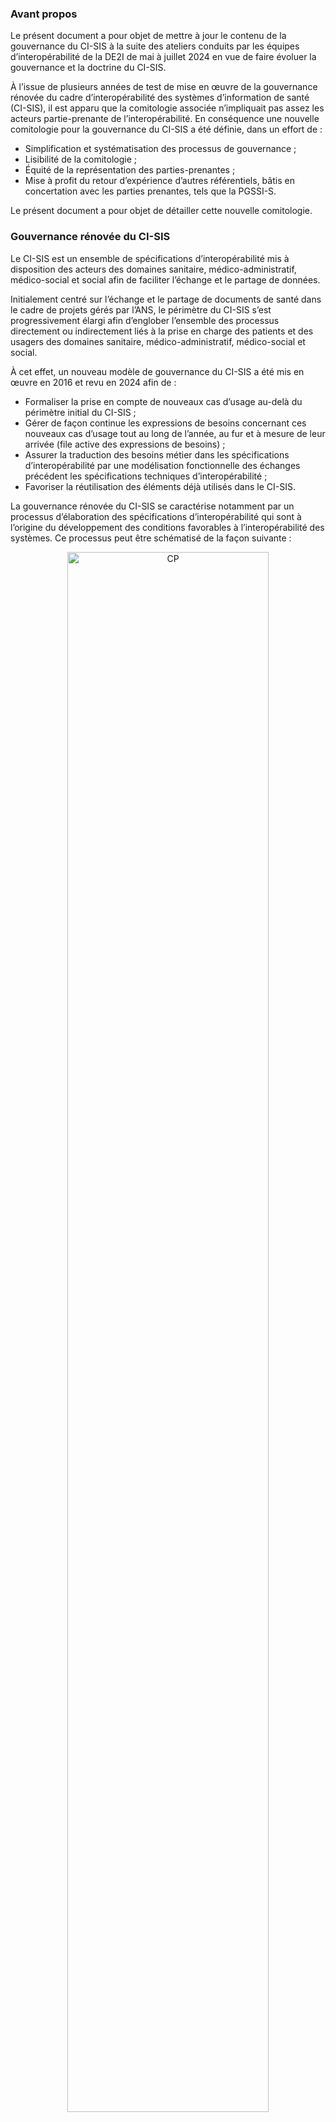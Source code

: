### Avant propos

Le présent document a pour objet de mettre à jour le contenu de la gouvernance du CI-SIS à la suite des ateliers conduits par les équipes d’interopérabilité de la DE2I de mai à juillet 2024 en vue de faire évoluer la gouvernance et la doctrine du CI-SIS.

À l’issue de plusieurs années de test de mise en œuvre de la gouvernance rénovée du cadre d’interopérabilité des systèmes d’information de santé (CI-SIS), il est apparu que la comitologie associée n’impliquait pas assez les acteurs partie-prenante de l’interopérabilité. En conséquence une nouvelle comitologie pour la gouvernance du CI-SIS a été définie, dans un effort de :

<div>
    <ul>
        <li>Simplification et systématisation des processus de gouvernance ; </li>
        <li>Lisibilité de la comitologie ; </li>
        <li>Équité de la représentation des parties-prenantes ; </li>
        <li>Mise à profit du retour d’expérience d’autres référentiels, bâtis en concertation avec les parties prenantes, tels que la PGSSI-S. </li>
    </ul>
</div>

Le présent document a pour objet de détailler cette nouvelle comitologie.

### Gouvernance rénovée du CI-SIS

Le CI-SIS est un ensemble de spécifications d’interopérabilité mis à disposition des acteurs des domaines sanitaire, médico-administratif, médico-social et social afin de faciliter l’échange et le partage de données.

Initialement centré sur l’échange et le partage de documents de santé dans le cadre de projets gérés par l’ANS, le périmètre du CI-SIS s’est progressivement élargi afin d’englober l’ensemble des processus directement ou indirectement liés à la prise en charge des patients et des usagers des domaines sanitaire, médico-administratif, médico-social et social.

À cet effet, un nouveau modèle de gouvernance du CI-SIS a été mis en œuvre en 2016 et revu en 2024 afin de :

<div>
    <ul>
        <li>Formaliser la prise en compte de nouveaux cas d’usage au-delà du périmètre initial du CI-SIS ;</li>
        <li>Gérer de façon continue les expressions de besoins concernant ces nouveaux cas d’usage tout au long de l’année, au fur et à mesure de leur arrivée (file active des expressions de besoins) ; </li>
        <li>Assurer la traduction des besoins métier dans les spécifications d’interopérabilité par une modélisation fonctionnelle des échanges précédent les spécifications techniques d’interopérabilité ;</li>
        <li>Favoriser la réutilisation des éléments déjà utilisés dans le CI-SIS. </li>
    </ul>
</div>

La gouvernance rénovée du CI-SIS se caractérise notamment par un processus d’élaboration des spécifications d’interopérabilité qui sont à l’origine du développement des conditions favorables à l’interopérabilité des systèmes. Ce processus peut être schématisé de la façon suivante :

<div class="figure" style='text-align: center;'>
    <img src="processus-ebe.png" alt="CP" title="Processus d’élaboration des spécifications d’interopérabilité" style="width:80%;">
    <figcaption><b>Processus d’élaboration des spécifications d’interopérabilité</b></figcaption>
</div>


Le processus d’élaboration des spécifications du CI-SIS prend appui sur les points clés suivants :

<div>
    <ul>
        <li>Une formalisation des orientations stratégiques en termes d’interopérabilité mise à jour régulièrement et donnant lieu à l’élaboration de critères de sélection des nouveaux besoins ;</li>
        <li>Une collecte formelle de besoins en termes d’interopérabilité (expressions de besoins) en continu. La mise en œuvre d’une fiche d’expression de besoins d’interopérabilité permet de fournir une description de la problématique traitée ; </li>
        <li>Une proposition de priorisation par un comité de concertation des nouveaux besoins collectés et une prise de décision par un comité d’instruction de la priorisation de ces besoins collectés pour leur intégration dans le CI-SIS ; </li>
        <li>Des modalités d’interaction avec l’écosystème en cas de demandes d’évolution du CI-SIS. Ces interactions sont représentées sous forme de logigramme, pour une demande d’évolution majeure du CI-SIS (ex : nouvelles spécifications ou évolution de spécifications existantes avec nécessité de développements importants pour les systèmes mettant en œuvre les spécifications existantes) et pour les demande d’évolutions mineures (ex : évolutions de spécifications existantes sans impact ou avec un impact mineur sur les systèmes mettant en œuvre les spécifications existantes).  </li>
        <li>Une communication continue et un affichage partagé à l’écosystème de l’ensemble des décisions prises concernant les demandes d’évolution et le suivi des projets d’évolution du CI-SIS en cours ;</li>
        <li>Une méthode de conception de spécifications d’interopérabilité, décrite dans la doctrine du CI-SIS, pour permettre d’identifier les échanges entre les systèmes d'information de santé qui nécessitent une interopérabilité, les modéliser et faciliter la spécification des interfaces interopérables ; </li>
        <li>La possibilité de contractualiser avec des partenaires externes (Unités de Production externes) de façon à déléguer tout ou partie d’une spécification d’interopérabilité du CI-SIS en utilisant les Contrats_UP qui visent à décrire les principes fondamentaux de collaboration ainsi que le mode de fonctionnement avec les unités de production (UP), en cohérence avec les principes énoncés dans la doctrine du CI-SIS.</li>
        <li>Des mises en concertation au fil de l’eau et une réunion d’information annuelle pour présenter le bilan annuel des évolutions du CI-SIS ainsi que les orientations stratégiques. </li>
    </ul>
</div>

Les modalités pour faire évoluer le CI-SIS sont présentées de manière plus détaillée sur cette [page](ebe-cp.html).

#### Adaptation de la comitologie associée du CI-SIS

Suite aux premières années de mise en œuvre de la gouvernance et afin de répondre aux retours d’expérience transmis par les acteurs partie-prenante du CI-SIS, il est apparu important d’adapter la comitologie afin de : 

<div>
    <ul>
        <li>Simplifier et systématiser les processus de gouvernance ; </li>
        <li>Améliorer la lisibilité de la comitologie ; </li>
        <li>Assurer l’équité de représentation entre les parties prenantes, notamment les industriels. </li>
    </ul>
</div>

À cet effet, il a été décidé de rapprocher la comitologie de gouvernance du CI-SIS de celles d’autres référentiels bâtis en concertation avec les parties-prenantes dans le secteur sanitaire, médico-administratif, médico-social et social.

Ainsi, à l’instar de la PGSSI-S, La comitologie de gouvernance du CI-SIS est désormais constituée de trois organes :

<div>
    <ul>
        <li>Un comité de pilotage (COPIL), organe décisionnel regroupant les institutions publiques impliquées dans l’interopérabilité des systèmes d’information des secteurs sanitaire, médico-social, médico-administratif et social ; </li>
        <li>Un comité de concertation, organe consultatif regroupant l’ensemble des parties-prenantes du CI-SIS ;</li>
        <li>Un comité d’instruction, organe opérationnel regroupant des experts en interopérabilité de l’ANS et de la DNS.</li>
    </ul>
</div>

##### Comité de pilotage

Le comité de pilotage joue un rôle décisionnel. Il est composé des institutions publiques impliquées dans l’interopérabilité des systèmes d’information des secteurs sanitaire, médico-social, médico-administratif et social :  ANAP ;  ANS ;  ANSM ; ATIH ; CNAMTS ;  CNSA ;  DGOS, DGS, DSS ;  DNS ; HAS. ; HDH ; INCA.

Il est chargé de :

<div>
    <ul>
        <li>Définir, mettre à jour régulièrement et partager à l’écosystème les orientations et la stratégie d’interopérabilité commune à l’ensemble des acteurs du COPIL ;</li>
        <li>Prendre les décisions relatives à la priorisation des besoins d’interopérabilité et aux orientations normatives en tenant compte des recommandations du comité de concertation et en s’appuyant sur le comité d’instruction ; </li>
        <li>Consolider, faire vivre et partager à l’écosystème la feuille de route ANS des projets d’interopérabilité en cours/des expressions de besoins ;</li>
        <li>Suivre l’avancement des projets d’interopérabilité du CI-SIS en cours ;</li>
        <li>Construire le budget de l’équipe d’interopérabilité de l’ANS et s’assurer de la disponibilité des ressources pour répondre aux objectifs fixés par la feuille de route d’interopérabilité.</li>
    </ul>
</div>

Les orientations et la stratégie d’interopérabilité sont approuvées par le COPIL en tenant compte des documents fondateurs publiés par les institutions publiques nationales et européennes, par exemple :

<div>
    <ul>
        <li>La feuille de route du numérique en santé portée par la DNS ;</li>
        <li>La doctrine du numérique en santé portée par l’ANS et la DNS en lien avec d’autres partenaires, publiée tous les ans depuis 2020 et mise en concertation à chaque nouvelle version ;</li>
        <li>Le règlement européen des données de santé (EHDS) adopté en 2024 par la trilogie Parlement européen – Commission européenne – Conseil européen et qui est entré en vigueur en octobre 2024.</li>
    </ul>
</div>

L’analyse de ces documents doit permettre au COPIL de dégager les éléments clés d’interopérabilité sur lesquels se basent l’élaboration des orientations et de la stratégie d’évolution du CI-SIS. La définition des orientations et de la stratégie d’interopérabilité doit ensuite permettre de dégager un ensemble de critères de choix des nouvelles expressions de besoin, répondant aux exigences des orientations définies. Ces critères de choix des projets peuvent être classés en fonction d’un score qui leur est attribué permettant ainsi de comparer différents projets d’interopérabilité selon différents critères et leurs scores correspondants.

Les orientations d’évolution du CI-SIS sont mises à jour régulièrement par le COPIL en fonction de l’évolution des documents fondateurs.  

La feuille de route d’interopérabilité de l’ANS est consolidée par le comité d’instruction, sous l’égide du COPIL, en fonction des résultats du comité de concertation et des arbitrages réalisés par le comité de pilotage. Les objectifs de cette feuille de route sont :

<div>
    <ul>
        <li>De disposer d’une vision partagée entre tous les acteurs de l’écosystème des priorités d’action en termes d’interopérabilité des SIS,</li>
        <li>D’aligner les activités de production de spécification d’interopérabilité, de tests d’interopérabilité et gestion des terminologies de santé sur les orientations définies avec les parties prenantes du COPIL et les acteurs de l’écosystème des Systèmes d’Information de Santé (SIS),</li>
        <li>De lister les spécifications d’interopérabilité, les projets de dématérialisation en cours ou à venir en tenant compte des capacités à faire, </li>
        <li>De mobiliser les moyens et ressources en interopérabilité des SIS pour atteindre des objectifs indépendamment des expressions de besoins reçus par l’ANS.</li>
    </ul>
</div>

L’ANS met à disposition de l’écosystème un outil de façon à afficher et partager cette feuille de route avec l’écosystème.
<!-- Insérer le lien vers la feuille de route -->

Le comité de pilotage se réunit trois fois par an : en février/mars (COPIL 1), en mai/juin (COPIL 2) et en octobre/novembre (COPIL 3).

Le comité d’instruction intervient en support du comité de pilotage pour préparer et animer les réunions du COPIL.

##### Comité de concertation

Semblable à celui mis en place pour la PGSSI-S, le comité de concertation joue un rôle consultatif.

Il est composé :

<div>
    <ul>
        <li>Des représentants des fédérations d’industriels ayant participé au consensus initial sur le CI-SIS : ASINHPA ; FEIMA ; Interop’Santé ; LESSIS ; SNITEM ; SYNTEC</li>
        <li>Des représentants des utilisateurs de CI-SIS : ARS, CISS, FEHAP, FFMPS, FHF, FHP, FNCS, FNEHAD, FSM, FSP, GRADES, Ordres professionnels (CNOM, CNOP, CNOCD, CNOSF, ONI,CNOMK, CNOPP), SFIL, SFMG, SFR, SYNERPA, UNPS</li>
        <li>Des sociétés savantes et organismes ayant participés au CI-SIS : AUDIPOG, CMG CNGOF, CNSF, Comité scientifique BNDMR, FFRSP, FSMR, SFC, SFN, SFNV, SFP (Société Française de Pathologie), SFP (Société Française de Pédiatrie), SFT, UFCV, URPS ML PACA.</li>
    </ul>
</div>

<!-- Faire le ménage dans ces listes?  -->

La composition du comité de concertation du CI-SIS peut être revue sur demande d’ajout d’une partie-prenante après validation par le comité de pilotage.

Le comité de concertation a pour objectif de formuler des recommandations en termes :

<div>
    <ul>
        <li>De priorisation de besoins en fonction de la valeur qu’apporteraient les spécifications d’interopérabilité correspondantes aux secteurs sanitaire, médico-administratif, médico-social et social ; </li>
        <li>D’orientation normative lorsque le consensus initial sur le CI-SIS n’est pas adapté et qu’une norme ou un standard déjà profilé dans le CI-SIS ne peuvent pas être réutilisés (cf. Doctrine du CI-SIS). </li>
    </ul>
</div>

Il se réunit une fois par an, en juin/juillet, à la suite du 2° COPIL de l’année. Il est préparé et animé par le comité d’instruction.
<!-- Référencer la page sur la doctrine du CI_SIS -->

##### Comité d’instruction

Le comité d’instruction joue un rôle opérationnel.

Il est composé d’un petit groupe d’experts en interopérabilité de l’ANS et de la DNS. Il a en charge la préparation et l’animation des réunions du comité de pilotage, du comité de concertation et de la réunion annuelle de présentation de l’évolution du CI-SIS aux entreprises du numérique en santé (ENS).

En particulier, il intervient en support au comité de pilotage pour analyser les expressions de besoins et les catégoriser en fonction des critères de sélection définis. Il est également le garant du bon déroulement des réunions et de l’ordre du jour des COPIL. Il se réunit régulièrement, autant que de besoin en amont des réunions de COPIL.

L’ordre du jour du COPIL est variable en fonction de son positionnement dans l’année. Les éléments à examiner lors d’un COPIL sont par exemple :

<div>
    <ul>
        <li>Orientations/stratégie d’évolution du CI-SIS et définition des critères de choix des projets ;</li>
        <li>Revue opérationnelle des projets en cours (portefeuille de projets) ;</li>
        <li>Revue des nouvelles expressions de besoin, priorisation, décision ;</li>
        <li>Construction et consolidation du budget en fonction des décisions et vérification de la disponibilité des ressources ;</li>
        <li>Mise à jour de la feuille de route interopérabilité de l’ANS.</li>
    </ul>
</div>

### Glossaire

<table style="border-collapse:collapse;border:none;">
    <tbody>
        <tr>
            <td style="width: 106.1pt;border: 1pt solid windowtext;padding: 0cm 5.4pt;vertical-align: top;">
                <p style='margin-top:0cm;margin-right:0cm;margin-bottom:0cm;margin-left:0cm;text-align:center;line-height:normal;font-size:13px;font-family:"Calibri",sans-serif;'><strong><span style="font-size:15px;color:#4F81BD;">Abr&eacute;viations et acronymes</span></strong></p>
            </td>
            <td style="width: 347pt;border-top: 1pt solid windowtext;border-right: 1pt solid windowtext;border-bottom: 1pt solid windowtext;border-image: initial;border-left: none;padding: 0cm 5.4pt;vertical-align: top;">
                <p style='margin-top:0cm;margin-right:0cm;margin-bottom:0cm;margin-left:0cm;text-align:center;line-height:normal;font-size:13px;font-family:"Calibri",sans-serif;'><strong><span style="font-size:15px;color:#4F81BD;">D&eacute;finition</span></strong></p>
            </td>
        </tr>
        <tr>
            <td style="width: 106.1pt;border-right: 1pt solid windowtext;border-bottom: 1pt solid windowtext;border-left: 1pt solid windowtext;border-image: initial;border-top: none;padding: 0cm 5.4pt;vertical-align: top;">
                <p style='margin-top:0cm;margin-right:0cm;margin-bottom:0cm;margin-left:0cm;text-align:left;line-height:normal;font-size:13px;font-family:"Calibri",sans-serif;'><span style="font-size:15px;color:black;">ANAP</span></p>
            </td>
            <td style="width: 347pt;border-top: none;border-left: none;border-bottom: 1pt solid windowtext;border-right: 1pt solid windowtext;padding: 0cm 5.4pt;vertical-align: top;">
                <p style='margin:0cm;font-size:16px;font-family:"Arial",sans-serif;color:black;'><span style='font-size:15px;font-family:"Calibri",sans-serif;'>Agence nationale d&rsquo;appui &agrave; la performance&nbsp;</span></p>
                <p style='margin-top:0cm;margin-right:0cm;margin-bottom:0cm;margin-left:0cm;text-align:left;line-height:normal;font-size:13px;font-family:"Calibri",sans-serif;'><span style="font-size:15px;color:black;">&nbsp;</span></p>
            </td>
        </tr>
        <tr>
            <td style="width: 106.1pt;border-right: 1pt solid windowtext;border-bottom: 1pt solid windowtext;border-left: 1pt solid windowtext;border-image: initial;border-top: none;padding: 0cm 5.4pt;vertical-align: top;">
                <p style='margin-top:0cm;margin-right:0cm;margin-bottom:0cm;margin-left:0cm;text-align:left;line-height:normal;font-size:13px;font-family:"Calibri",sans-serif;'><span style="font-size:15px;color:black;">ARS</span></p>
            </td>
            <td style="width: 347pt;border-top: none;border-left: none;border-bottom: 1pt solid windowtext;border-right: 1pt solid windowtext;padding: 0cm 5.4pt;vertical-align: top;">
                <p style='margin:0cm;font-size:16px;font-family:"Arial",sans-serif;color:black;'><span style='font-size:15px;font-family:"Calibri",sans-serif;'>Agence r&eacute;gionale de sant&eacute;&nbsp;</span></p>
                <p style='margin-top:0cm;margin-right:0cm;margin-bottom:0cm;margin-left:0cm;text-align:left;line-height:normal;font-size:13px;font-family:"Calibri",sans-serif;'><span style="font-size:15px;color:black;">&nbsp;</span></p>
            </td>
        </tr>
        <tr>
            <td style="width: 106.1pt;border-right: 1pt solid windowtext;border-bottom: 1pt solid windowtext;border-left: 1pt solid windowtext;border-image: initial;border-top: none;padding: 0cm 5.4pt;vertical-align: top;">
                <p style='margin:0cm;font-size:16px;font-family:"Arial",sans-serif;color:black;'><span style='font-size:15px;font-family:"Calibri",sans-serif;'>ASINHPA&nbsp;</span></p>
            </td>
            <td style="width: 347pt;border-top: none;border-left: none;border-bottom: 1pt solid windowtext;border-right: 1pt solid windowtext;padding: 0cm 5.4pt;vertical-align: top;">
                <p style='margin:0cm;font-size:16px;font-family:"Arial",sans-serif;color:black;'><span style='font-size:15px;font-family:"Calibri",sans-serif;'>Association des structures d&apos;informatique hospitali&egrave;re publiques autonomes&nbsp;</span></p>
            </td>
        </tr>
        <tr>
            <td style="width: 106.1pt;border-right: 1pt solid windowtext;border-bottom: 1pt solid windowtext;border-left: 1pt solid windowtext;border-image: initial;border-top: none;padding: 0cm 5.4pt;vertical-align: top;">
                <p style='margin-top:0cm;margin-right:0cm;margin-bottom:0cm;margin-left:0cm;text-align:left;line-height:normal;font-size:13px;font-family:"Calibri",sans-serif;'><span style="font-size:15px;color:black;">ANS</span></p>
            </td>
            <td style="width: 347pt;border-top: none;border-left: none;border-bottom: 1pt solid windowtext;border-right: 1pt solid windowtext;padding: 0cm 5.4pt;vertical-align: top;">
                <p style='margin-top:0cm;margin-right:0cm;margin-bottom:0cm;margin-left:0cm;text-align:left;line-height:normal;font-size:13px;font-family:"Calibri",sans-serif;'><span style="font-size:15px;color:black;">Agence du num&eacute;rique en sant&eacute;</span></p>
            </td>
        </tr>
        <tr>
            <td style="width: 106.1pt;border-right: 1pt solid windowtext;border-bottom: 1pt solid windowtext;border-left: 1pt solid windowtext;border-image: initial;border-top: none;padding: 0cm 5.4pt;vertical-align: top;">
                <p style='margin-top:0cm;margin-right:0cm;margin-bottom:0cm;margin-left:0cm;text-align:left;line-height:normal;font-size:13px;font-family:"Calibri",sans-serif;'><span style="font-size:15px;color:black;">AUDIPOG</span></p>
            </td>
            <td style="width: 347pt;border-top: none;border-left: none;border-bottom: 1pt solid windowtext;border-right: 1pt solid windowtext;padding: 0cm 5.4pt;vertical-align: top;">
                <p style='margin-top:0cm;margin-right:0cm;margin-bottom:0cm;margin-left:0cm;text-align:left;line-height:normal;font-size:13px;font-family:"Calibri",sans-serif;'><span style="font-size:15px;color:black;">Association des utilisateurs de dossiers informatis&eacute;s en p&eacute;rinatologie, obst&eacute;trique et gyn&eacute;cologie</span></p>
            </td>
        </tr>
        <tr>
            <td style="width: 106.1pt;border-right: 1pt solid windowtext;border-bottom: 1pt solid windowtext;border-left: 1pt solid windowtext;border-image: initial;border-top: none;padding: 0cm 5.4pt;vertical-align: top;">
                <p style='margin:0cm;font-size:16px;font-family:"Arial",sans-serif;color:black;'><span style='font-size:15px;font-family:"Calibri",sans-serif;'>BNDMR&nbsp;</span></p>
            </td>
            <td style="width: 347pt;border-top: none;border-left: none;border-bottom: 1pt solid windowtext;border-right: 1pt solid windowtext;padding: 0cm 5.4pt;vertical-align: top;">
                <p style='margin-top:0cm;margin-right:0cm;margin-bottom:0cm;margin-left:0cm;text-align:left;line-height:normal;font-size:13px;font-family:"Calibri",sans-serif;'><span style="font-size:15px;color:black;">Base nationale de donn&eacute;es maladies rares</span></p>
            </td>
        </tr>
        <tr>
            <td style="width: 106.1pt;border-right: 1pt solid windowtext;border-bottom: 1pt solid windowtext;border-left: 1pt solid windowtext;border-image: initial;border-top: none;padding: 0cm 5.4pt;vertical-align: top;">
                <p style='margin-top:0cm;margin-right:0cm;margin-bottom:0cm;margin-left:0cm;text-align:left;line-height:normal;font-size:13px;font-family:"Calibri",sans-serif;'><span style="font-size:15px;color:black;">CI_SIS</span></p>
            </td>
            <td style="width: 347pt;border-top: none;border-left: none;border-bottom: 1pt solid windowtext;border-right: 1pt solid windowtext;padding: 0cm 5.4pt;vertical-align: top;">
                <p style='margin-top:0cm;margin-right:0cm;margin-bottom:0cm;margin-left:0cm;text-align:left;line-height:normal;font-size:13px;font-family:"Calibri",sans-serif;'><span style="font-size:15px;color:black;">Cadre d&rsquo;interop&eacute;rabilit&eacute; des syst&egrave;mes d&rsquo;information de sant&eacute;</span></p>
            </td>
        </tr>
        <tr>
            <td style="width: 106.1pt;border-right: 1pt solid windowtext;border-bottom: 1pt solid windowtext;border-left: 1pt solid windowtext;border-image: initial;border-top: none;padding: 0cm 5.4pt;vertical-align: top;">
                <p style='margin:0cm;font-size:16px;font-family:"Arial",sans-serif;color:black;'><span style='font-size:15px;font-family:"Calibri",sans-serif;'>CISS&nbsp;</span></p>
            </td>
            <td style="width: 347pt;border-top: none;border-left: none;border-bottom: 1pt solid windowtext;border-right: 1pt solid windowtext;padding: 0cm 5.4pt;vertical-align: top;">
                <p style='margin:0cm;font-size:16px;font-family:"Arial",sans-serif;color:black;'><span style='font-size:15px;font-family:"Calibri",sans-serif;'>Collectif interassociatif sur la sant&eacute;&nbsp;</span></p>
            </td>
        </tr>
        <tr>
            <td style="width: 106.1pt;border-right: 1pt solid windowtext;border-bottom: 1pt solid windowtext;border-left: 1pt solid windowtext;border-image: initial;border-top: none;padding: 0cm 5.4pt;vertical-align: top;">
                <p style='margin:0cm;font-size:16px;font-family:"Arial",sans-serif;color:black;'><span style='font-size:15px;font-family:"Calibri",sans-serif;'>CMG&nbsp;</span></p>
            </td>
            <td style="width: 347pt;border-top: none;border-left: none;border-bottom: 1pt solid windowtext;border-right: 1pt solid windowtext;padding: 0cm 5.4pt;vertical-align: top;">
                <p style='margin-top:0cm;margin-right:0cm;margin-bottom:0cm;margin-left:0cm;text-align:left;line-height:normal;font-size:13px;font-family:"Calibri",sans-serif;'><span style="font-size:15px;color:black;">Coll&egrave;ge de m&eacute;decine g&eacute;n&eacute;rale</span></p>
            </td>
        </tr>
        <tr>
            <td style="width: 106.1pt;border-right: 1pt solid windowtext;border-bottom: 1pt solid windowtext;border-left: 1pt solid windowtext;border-image: initial;border-top: none;padding: 0cm 5.4pt;vertical-align: top;">
                <p style='margin:0cm;font-size:16px;font-family:"Arial",sans-serif;color:black;'><span style='font-size:15px;font-family:"Calibri",sans-serif;'>CNAMTS&nbsp;</span></p>
            </td>
            <td style="width: 347pt;border-top: none;border-left: none;border-bottom: 1pt solid windowtext;border-right: 1pt solid windowtext;padding: 0cm 5.4pt;vertical-align: top;">
                <p style='margin:0cm;font-size:16px;font-family:"Arial",sans-serif;color:black;'><span style='font-size:15px;font-family:"Calibri",sans-serif;'>Caisse nationale d&rsquo;assurance maladie des travailleurs salari&eacute;s&nbsp;</span></p>
            </td>
        </tr>
        <tr>
            <td style="width: 106.1pt;border-right: 1pt solid windowtext;border-bottom: 1pt solid windowtext;border-left: 1pt solid windowtext;border-image: initial;border-top: none;padding: 0cm 5.4pt;vertical-align: top;">
                <p style='margin:0cm;font-size:16px;font-family:"Arial",sans-serif;color:black;'><span style='font-size:15px;font-family:"Calibri",sans-serif;'>CNOCD&nbsp;</span></p>
            </td>
            <td style="width: 347pt;border-top: none;border-left: none;border-bottom: 1pt solid windowtext;border-right: 1pt solid windowtext;padding: 0cm 5.4pt;vertical-align: top;">
                <p style='margin:0cm;font-size:16px;font-family:"Arial",sans-serif;color:black;'><span style='font-size:15px;font-family:"Calibri",sans-serif;'>Conseil national de l&rsquo;ordre des chirurgiens-dentistes&nbsp;</span></p>
            </td>
        </tr>
        <tr>
            <td style="width: 106.1pt;border-right: 1pt solid windowtext;border-bottom: 1pt solid windowtext;border-left: 1pt solid windowtext;border-image: initial;border-top: none;padding: 0cm 5.4pt;vertical-align: top;">
                <p style='margin:0cm;font-size:16px;font-family:"Arial",sans-serif;color:black;'><span style='font-size:15px;font-family:"Calibri",sans-serif;'>CNGOF&nbsp;</span></p>
            </td>
            <td style="width: 347pt;border-top: none;border-left: none;border-bottom: 1pt solid windowtext;border-right: 1pt solid windowtext;padding: 0cm 5.4pt;vertical-align: top;">
                <p style='margin:0cm;font-size:16px;font-family:"Arial",sans-serif;color:black;'><span style='font-size:15px;font-family:"Calibri",sans-serif;'>Coll&egrave;ge national des gyn&eacute;cologues-obst&eacute;triciens fran&ccedil;ais&nbsp;</span></p>
            </td>
        </tr>
        <tr>
            <td style="width: 106.1pt;border-right: 1pt solid windowtext;border-bottom: 1pt solid windowtext;border-left: 1pt solid windowtext;border-image: initial;border-top: none;padding: 0cm 5.4pt;vertical-align: top;">
                <p style='margin:0cm;font-size:16px;font-family:"Arial",sans-serif;color:black;'><span style='font-size:15px;font-family:"Calibri",sans-serif;'>CNOM&nbsp;</span></p>
            </td>
            <td style="width: 347pt;border-top: none;border-left: none;border-bottom: 1pt solid windowtext;border-right: 1pt solid windowtext;padding: 0cm 5.4pt;vertical-align: top;">
                <p style='margin:0cm;font-size:16px;font-family:"Arial",sans-serif;color:black;'><span style='font-size:15px;font-family:"Calibri",sans-serif;'>Conseil national de l&rsquo;ordre des m&eacute;decins&nbsp;</span></p>
            </td>
        </tr>
        <tr>
            <td style="width: 106.1pt;border-right: 1pt solid windowtext;border-bottom: 1pt solid windowtext;border-left: 1pt solid windowtext;border-image: initial;border-top: none;padding: 0cm 5.4pt;vertical-align: top;">
                <p style='margin:0cm;font-size:16px;font-family:"Arial",sans-serif;color:black;'><span style='font-size:15px;font-family:"Calibri",sans-serif;'>CNOMK&nbsp;</span></p>
            </td>
            <td style="width: 347pt;border-top: none;border-left: none;border-bottom: 1pt solid windowtext;border-right: 1pt solid windowtext;padding: 0cm 5.4pt;vertical-align: top;">
                <p style='margin:0cm;font-size:16px;font-family:"Arial",sans-serif;color:black;'><span style='font-size:15px;font-family:"Calibri",sans-serif;'>Conseil national de l&rsquo;ordre des masseurs-kin&eacute;sith&eacute;rapeutes&nbsp;</span></p>
            </td>
        </tr>
        <tr>
            <td style="width: 106.1pt;border-right: 1pt solid windowtext;border-bottom: 1pt solid windowtext;border-left: 1pt solid windowtext;border-image: initial;border-top: none;padding: 0cm 5.4pt;vertical-align: top;">
                <p style='margin:0cm;font-size:16px;font-family:"Arial",sans-serif;color:black;'><span style='font-size:15px;font-family:"Calibri",sans-serif;'>CNOP&nbsp;</span></p>
            </td>
            <td style="width: 347pt;border-top: none;border-left: none;border-bottom: 1pt solid windowtext;border-right: 1pt solid windowtext;padding: 0cm 5.4pt;vertical-align: top;">
                <p style='margin:0cm;font-size:16px;font-family:"Arial",sans-serif;color:black;'><span style='font-size:15px;font-family:"Calibri",sans-serif;'>Conseil national de l&rsquo;ordre des pharmaciens&nbsp;</span></p>
            </td>
        </tr>
        <tr>
            <td style="width: 106.1pt;border-right: 1pt solid windowtext;border-bottom: 1pt solid windowtext;border-left: 1pt solid windowtext;border-image: initial;border-top: none;padding: 0cm 5.4pt;vertical-align: top;">
                <p style='margin:0cm;font-size:16px;font-family:"Arial",sans-serif;color:black;'><span style='font-size:15px;font-family:"Calibri",sans-serif;'>CNOPP&nbsp;</span></p>
            </td>
            <td style="width: 347pt;border-top: none;border-left: none;border-bottom: 1pt solid windowtext;border-right: 1pt solid windowtext;padding: 0cm 5.4pt;vertical-align: top;">
                <p style='margin:0cm;font-size:16px;font-family:"Arial",sans-serif;color:black;'><span style='font-size:15px;font-family:"Calibri",sans-serif;'>Conseil national de l&rsquo;ordre des p&eacute;dicures-podologues&nbsp;</span></p>
            </td>
        </tr>
        <tr>
            <td style="width: 106.1pt;border-right: 1pt solid windowtext;border-bottom: 1pt solid windowtext;border-left: 1pt solid windowtext;border-image: initial;border-top: none;padding: 0cm 5.4pt;vertical-align: top;">
                <p style='margin:0cm;font-size:16px;font-family:"Arial",sans-serif;color:black;'><span style='font-size:15px;font-family:"Calibri",sans-serif;'>CNSA&nbsp;</span></p>
            </td>
            <td style="width: 347pt;border-top: none;border-left: none;border-bottom: 1pt solid windowtext;border-right: 1pt solid windowtext;padding: 0cm 5.4pt;vertical-align: top;">
                <p style='margin:0cm;font-size:16px;font-family:"Arial",sans-serif;color:black;'><span style='font-size:15px;font-family:"Calibri",sans-serif;'>Caisse nationale de solidarit&eacute; pour l&rsquo;autonomie&nbsp;</span></p>
            </td>
        </tr>
        <tr>
            <td style="width: 106.1pt;border-right: 1pt solid windowtext;border-bottom: 1pt solid windowtext;border-left: 1pt solid windowtext;border-image: initial;border-top: none;padding: 0cm 5.4pt;vertical-align: top;">
                <p style='margin:0cm;font-size:16px;font-family:"Arial",sans-serif;color:black;'><span style='font-size:15px;font-family:"Calibri",sans-serif;'>CNSF&nbsp;</span></p>
            </td>
            <td style="width: 347pt;border-top: none;border-left: none;border-bottom: 1pt solid windowtext;border-right: 1pt solid windowtext;padding: 0cm 5.4pt;vertical-align: top;">
                <p style='margin:0cm;font-size:16px;font-family:"Arial",sans-serif;color:black;'><span style='font-size:15px;font-family:"Calibri",sans-serif;'>Coll&egrave;ge national des sage-femmes de France&nbsp;</span></p>
            </td>
        </tr>
        <tr>
            <td style="width: 106.1pt;border-right: 1pt solid windowtext;border-bottom: 1pt solid windowtext;border-left: 1pt solid windowtext;border-image: initial;border-top: none;padding: 0cm 5.4pt;vertical-align: top;">
                <p style='margin:0cm;font-size:16px;font-family:"Arial",sans-serif;color:black;'><span style='font-size:15px;font-family:"Calibri",sans-serif;'>DGOS&nbsp;</span></p>
            </td>
            <td style="width: 347pt;border-top: none;border-left: none;border-bottom: 1pt solid windowtext;border-right: 1pt solid windowtext;padding: 0cm 5.4pt;vertical-align: top;">
                <p style='margin:0cm;font-size:16px;font-family:"Arial",sans-serif;color:black;'><span style='font-size:15px;font-family:"Calibri",sans-serif;'>Direction g&eacute;n&eacute;rale de l&rsquo;offre de soins&nbsp;</span></p>
            </td>
        </tr>
        <tr>
            <td style="width: 106.1pt;border-right: 1pt solid windowtext;border-bottom: 1pt solid windowtext;border-left: 1pt solid windowtext;border-image: initial;border-top: none;padding: 0cm 5.4pt;vertical-align: top;">
                <p style='margin:0cm;font-size:16px;font-family:"Arial",sans-serif;color:black;'><span style='font-size:15px;font-family:"Calibri",sans-serif;'>DGS&nbsp;</span></p>
            </td>
            <td style="width: 347pt;border-top: none;border-left: none;border-bottom: 1pt solid windowtext;border-right: 1pt solid windowtext;padding: 0cm 5.4pt;vertical-align: top;">
                <p style='margin:0cm;font-size:16px;font-family:"Arial",sans-serif;color:black;'><span style='font-size:15px;font-family:"Calibri",sans-serif;'>Direction g&eacute;n&eacute;rale de la sant&eacute;&nbsp;</span></p>
            </td>
        </tr>
        <tr>
            <td style="width: 106.1pt;border-right: 1pt solid windowtext;border-bottom: 1pt solid windowtext;border-left: 1pt solid windowtext;border-image: initial;border-top: none;padding: 0cm 5.4pt;vertical-align: top;">
                <p style='margin:0cm;font-size:16px;font-family:"Arial",sans-serif;color:black;'><span style='font-size:15px;font-family:"Calibri",sans-serif;'>DMP&nbsp;</span></p>
            </td>
            <td style="width: 347pt;border-top: none;border-left: none;border-bottom: 1pt solid windowtext;border-right: 1pt solid windowtext;padding: 0cm 5.4pt;vertical-align: top;">
                <p style='margin:0cm;font-size:16px;font-family:"Arial",sans-serif;color:black;'><span style='font-size:15px;font-family:"Calibri",sans-serif;'>Dossier m&eacute;dical partag&eacute;&nbsp;</span></p>
            </td>
        </tr>
        <tr>
            <td style="width: 106.1pt;border-right: 1pt solid windowtext;border-bottom: 1pt solid windowtext;border-left: 1pt solid windowtext;border-image: initial;border-top: none;padding: 0cm 5.4pt;vertical-align: top;">
                <p style='margin:0cm;font-size:16px;font-family:"Arial",sans-serif;color:black;'><span style='font-size:15px;font-family:"Calibri",sans-serif;'>ES&nbsp;</span></p>
            </td>
            <td style="width: 347pt;border-top: none;border-left: none;border-bottom: 1pt solid windowtext;border-right: 1pt solid windowtext;padding: 0cm 5.4pt;vertical-align: top;">
                <p style='margin:0cm;font-size:16px;font-family:"Arial",sans-serif;color:black;'><span style='font-size:15px;font-family:"Calibri",sans-serif;'>Etablissement de sant&eacute; (terme recouvrant les &eacute;tablissements de soins publics et priv&eacute;s)&nbsp;</span></p>
            </td>
        </tr>
        <tr>
            <td style="width: 106.1pt;border-right: 1pt solid windowtext;border-bottom: 1pt solid windowtext;border-left: 1pt solid windowtext;border-image: initial;border-top: none;padding: 0cm 5.4pt;vertical-align: top;">
                <p style='margin:0cm;font-size:16px;font-family:"Arial",sans-serif;color:black;'><span style='font-size:15px;font-family:"Calibri",sans-serif;'>FEHAP&nbsp;</span></p>
            </td>
            <td style="width: 347pt;border-top: none;border-left: none;border-bottom: 1pt solid windowtext;border-right: 1pt solid windowtext;padding: 0cm 5.4pt;vertical-align: top;">
                <p style='margin:0cm;font-size:16px;font-family:"Arial",sans-serif;color:black;'><span style='font-size:15px;font-family:"Calibri",sans-serif;'>F&eacute;d&eacute;ration des &eacute;tablissements hospitaliers et d&rsquo;aide &agrave; la personne&nbsp;</span></p>
            </td>
        </tr>
        <tr>
            <td style="width: 106.1pt;border-right: 1pt solid windowtext;border-bottom: 1pt solid windowtext;border-left: 1pt solid windowtext;border-image: initial;border-top: none;padding: 0cm 5.4pt;vertical-align: top;">
                <p style='margin:0cm;font-size:16px;font-family:"Arial",sans-serif;color:black;'><span style='font-size:15px;font-family:"Calibri",sans-serif;'>FEIMA&nbsp;</span></p>
            </td>
            <td style="width: 347pt;border-top: none;border-left: none;border-bottom: 1pt solid windowtext;border-right: 1pt solid windowtext;padding: 0cm 5.4pt;vertical-align: top;">
                <p style='margin:0cm;font-size:16px;font-family:"Arial",sans-serif;color:black;'><span style='font-size:15px;font-family:"Calibri",sans-serif;'>F&eacute;d&eacute;ration des &eacute;diteurs d&apos;informatique m&eacute;dicale et param&eacute;dicale ambulatoire&nbsp;</span></p>
            </td>
        </tr>
        <tr>
            <td style="width: 106.1pt;border-right: 1pt solid windowtext;border-bottom: 1pt solid windowtext;border-left: 1pt solid windowtext;border-image: initial;border-top: none;padding: 0cm 5.4pt;vertical-align: top;">
                <p style='margin:0cm;font-size:16px;font-family:"Arial",sans-serif;color:black;'><span style='font-size:15px;font-family:"Calibri",sans-serif;'>FFMPS&nbsp;</span></p>
            </td>
            <td style="width: 347pt;border-top: none;border-left: none;border-bottom: 1pt solid windowtext;border-right: 1pt solid windowtext;padding: 0cm 5.4pt;vertical-align: top;">
                <p style='margin:0cm;font-size:16px;font-family:"Arial",sans-serif;color:black;'><span style='font-size:15px;font-family:"Calibri",sans-serif;'>F&eacute;d&eacute;ration fran&ccedil;aise des maisons et p&ocirc;les de sant&eacute;&nbsp;</span></p>
            </td>
        </tr>
        <tr>
            <td style="width: 106.1pt;border-right: 1pt solid windowtext;border-bottom: 1pt solid windowtext;border-left: 1pt solid windowtext;border-image: initial;border-top: none;padding: 0cm 5.4pt;vertical-align: top;">
                <p style='margin:0cm;font-size:16px;font-family:"Arial",sans-serif;color:black;'><span style='font-size:15px;font-family:"Calibri",sans-serif;'>FFRSP&nbsp;</span></p>
            </td>
            <td style="width: 347pt;border-top: none;border-left: none;border-bottom: 1pt solid windowtext;border-right: 1pt solid windowtext;padding: 0cm 5.4pt;vertical-align: top;">
                <p style='margin:0cm;font-size:16px;font-family:"Arial",sans-serif;color:black;'><span style='font-size:15px;font-family:"Calibri",sans-serif;'>F&eacute;d&eacute;ration fran&ccedil;aise des r&eacute;seaux de sant&eacute; en p&eacute;rinatalit&eacute;&nbsp;</span></p>
            </td>
        </tr>
        <tr>
            <td style="width: 106.1pt;border-right: 1pt solid windowtext;border-bottom: 1pt solid windowtext;border-left: 1pt solid windowtext;border-image: initial;border-top: none;padding: 0cm 5.4pt;vertical-align: top;">
                <p style='margin:0cm;font-size:16px;font-family:"Arial",sans-serif;color:black;'><span style='font-size:15px;font-family:"Calibri",sans-serif;'>FHF&nbsp;</span></p>
            </td>
            <td style="width: 347pt;border-top: none;border-left: none;border-bottom: 1pt solid windowtext;border-right: 1pt solid windowtext;padding: 0cm 5.4pt;vertical-align: top;">
                <p style='margin:0cm;font-size:16px;font-family:"Arial",sans-serif;color:black;'><span style='font-size:15px;font-family:"Calibri",sans-serif;'>F&eacute;d&eacute;ration hospitali&egrave;re de France&nbsp;</span></p>
            </td>
        </tr>
        <tr>
            <td style="width: 106.1pt;border-right: 1pt solid windowtext;border-bottom: 1pt solid windowtext;border-left: 1pt solid windowtext;border-image: initial;border-top: none;padding: 0cm 5.4pt;vertical-align: top;">
                <p style='margin:0cm;font-size:16px;font-family:"Arial",sans-serif;color:black;'><span style='font-size:15px;font-family:"Calibri",sans-serif;'>FHP&nbsp;</span></p>
            </td>
            <td style="width: 347pt;border-top: none;border-left: none;border-bottom: 1pt solid windowtext;border-right: 1pt solid windowtext;padding: 0cm 5.4pt;vertical-align: top;">
                <p style='margin:0cm;font-size:16px;font-family:"Arial",sans-serif;color:black;'><span style='font-size:15px;font-family:"Calibri",sans-serif;'>F&eacute;d&eacute;ration de l&rsquo;hospitalisation priv&eacute;e&nbsp;</span></p>
            </td>
        </tr>
        <tr>
            <td style="width: 106.1pt;border-right: 1pt solid windowtext;border-bottom: 1pt solid windowtext;border-left: 1pt solid windowtext;border-image: initial;border-top: none;padding: 0cm 5.4pt;vertical-align: top;">
                <p style='margin:0cm;font-size:16px;font-family:"Arial",sans-serif;color:black;'><span style='font-size:15px;font-family:"Calibri",sans-serif;'>FNCS&nbsp;</span></p>
            </td>
            <td style="width: 347pt;border-top: none;border-left: none;border-bottom: 1pt solid windowtext;border-right: 1pt solid windowtext;padding: 0cm 5.4pt;vertical-align: top;">
                <p style='margin:0cm;font-size:16px;font-family:"Arial",sans-serif;color:black;'><span style='font-size:15px;font-family:"Calibri",sans-serif;'>F&eacute;d&eacute;ration nationale des centres de sant&eacute;&nbsp;</span></p>
            </td>
        </tr>
        <tr>
            <td style="width: 106.1pt;border-right: 1pt solid windowtext;border-bottom: 1pt solid windowtext;border-left: 1pt solid windowtext;border-image: initial;border-top: none;padding: 0cm 5.4pt;vertical-align: top;">
                <p style='margin:0cm;font-size:16px;font-family:"Arial",sans-serif;color:black;'><span style='font-size:15px;font-family:"Calibri",sans-serif;'>FNEHAD&nbsp;</span></p>
            </td>
            <td style="width: 347pt;border-top: none;border-left: none;border-bottom: 1pt solid windowtext;border-right: 1pt solid windowtext;padding: 0cm 5.4pt;vertical-align: top;">
                <p style='margin:0cm;font-size:16px;font-family:"Arial",sans-serif;color:black;'><span style='font-size:15px;font-family:"Calibri",sans-serif;'>F&eacute;d&eacute;ration nationale des &eacute;tablissements d&rsquo;hospitalisation &agrave; domicile&nbsp;</span></p>
            </td>
        </tr>
        <tr>
            <td style="width: 106.1pt;border-right: 1pt solid windowtext;border-bottom: 1pt solid windowtext;border-left: 1pt solid windowtext;border-image: initial;border-top: none;padding: 0cm 5.4pt;vertical-align: top;">
                <p style='margin:0cm;font-size:16px;font-family:"Arial",sans-serif;color:black;'><span style='font-size:15px;font-family:"Calibri",sans-serif;'>FSM&nbsp;</span></p>
            </td>
            <td style="width: 347pt;border-top: none;border-left: none;border-bottom: 1pt solid windowtext;border-right: 1pt solid windowtext;padding: 0cm 5.4pt;vertical-align: top;">
                <p style='margin:0cm;font-size:16px;font-family:"Arial",sans-serif;color:black;'><span style='font-size:15px;font-family:"Calibri",sans-serif;'>F&eacute;d&eacute;ration des sp&eacute;cialit&eacute;s m&eacute;dicales&nbsp;</span></p>
            </td>
        </tr>
        <tr>
            <td style="width: 106.1pt;border-right: 1pt solid windowtext;border-bottom: 1pt solid windowtext;border-left: 1pt solid windowtext;border-image: initial;border-top: none;padding: 0cm 5.4pt;vertical-align: top;">
                <p style='margin:0cm;font-size:16px;font-family:"Arial",sans-serif;color:black;'><span style='font-size:15px;font-family:"Calibri",sans-serif;'>FSMR&nbsp;</span></p>
            </td>
            <td style="width: 347pt;border-top: none;border-left: none;border-bottom: 1pt solid windowtext;border-right: 1pt solid windowtext;padding: 0cm 5.4pt;vertical-align: top;">
                <p style='margin:0cm;font-size:16px;font-family:"Arial",sans-serif;color:black;'><span style='font-size:15px;font-family:"Calibri",sans-serif;'>Fili&egrave;re sant&eacute; maladies rares&nbsp;</span></p>
            </td>
        </tr>
        <tr>
            <td style="width: 106.1pt;border-right: 1pt solid windowtext;border-bottom: 1pt solid windowtext;border-left: 1pt solid windowtext;border-image: initial;border-top: none;padding: 0cm 5.4pt;vertical-align: top;">
                <p style='margin-top:0cm;margin-right:0cm;margin-bottom:0cm;margin-left:0cm;text-align:left;line-height:normal;font-size:13px;font-family:"Calibri",sans-serif;'><span style="font-size:15px;color:black;">GRADES</span></p>
            </td>
            <td style="width: 347pt;border-top: none;border-left: none;border-bottom: 1pt solid windowtext;border-right: 1pt solid windowtext;padding: 0cm 5.4pt;vertical-align: top;">
                <p style='margin-top:0cm;margin-right:0cm;margin-bottom:0cm;margin-left:0cm;text-align:left;line-height:normal;font-size:13px;font-family:"Calibri",sans-serif;'><span style="font-size:15px;color:black;">Groupement Régional d’Appui au Développement de la e-Santé</span></p>
            </td>
        </tr>
        <tr>
            <td style="width: 106.1pt;border-right: 1pt solid windowtext;border-bottom: 1pt solid windowtext;border-left: 1pt solid windowtext;border-image: initial;border-top: none;padding: 0cm 5.4pt;vertical-align: top;">
                <p style='margin:0cm;font-size:16px;font-family:"Arial",sans-serif;color:black;'><span style='font-size:15px;font-family:"Calibri",sans-serif;'>HAS&nbsp;</span></p>
            </td>
            <td style="width: 347pt;border-top: none;border-left: none;border-bottom: 1pt solid windowtext;border-right: 1pt solid windowtext;padding: 0cm 5.4pt;vertical-align: top;">
                <p style='margin:0cm;font-size:16px;font-family:"Arial",sans-serif;color:black;'><span style='font-size:15px;font-family:"Calibri",sans-serif;'>Haute autorit&eacute; de sant&eacute;&nbsp;</span></p>
            </td>
        </tr>
        <tr>
            <td style="width: 106.1pt;border-right: 1pt solid windowtext;border-bottom: 1pt solid windowtext;border-left: 1pt solid windowtext;border-image: initial;border-top: none;padding: 0cm 5.4pt;vertical-align: top;">
                <p style='margin:0cm;font-size:16px;font-family:"Arial",sans-serif;color:black;'><span style='font-size:15px;font-family:"Calibri",sans-serif;'>INCA&nbsp;</span></p>
            </td>
            <td style="width: 347pt;border-top: none;border-left: none;border-bottom: 1pt solid windowtext;border-right: 1pt solid windowtext;padding: 0cm 5.4pt;vertical-align: top;">
                <p style='margin:0cm;font-size:16px;font-family:"Arial",sans-serif;color:black;'><span style='font-size:15px;font-family:"Calibri",sans-serif;'>Institut national du cancer&nbsp;</span></p>
            </td>
        </tr>
        <tr>
            <td style="width: 106.1pt;border-right: 1pt solid windowtext;border-bottom: 1pt solid windowtext;border-left: 1pt solid windowtext;border-image: initial;border-top: none;padding: 0cm 5.4pt;vertical-align: top;">
                <p style='margin:0cm;font-size:16px;font-family:"Arial",sans-serif;color:black;'><span style='font-size:15px;font-family:"Calibri",sans-serif;'>LESSIS&nbsp;</span></p>
            </td>
            <td style="width: 347pt;border-top: none;border-left: none;border-bottom: 1pt solid windowtext;border-right: 1pt solid windowtext;padding: 0cm 5.4pt;vertical-align: top;">
                <p style='margin:0cm;font-size:16px;font-family:"Arial",sans-serif;color:black;'><span style='font-size:15px;font-family:"Calibri",sans-serif;'>Les entreprises des syst&egrave;mes d&apos;information sanitaires et sociaux&nbsp;</span></p>
            </td>
        </tr>
        <tr>
            <td style="width: 106.1pt;border-right: 1pt solid windowtext;border-bottom: 1pt solid windowtext;border-left: 1pt solid windowtext;border-image: initial;border-top: none;padding: 0cm 5.4pt;vertical-align: top;">
                <p style='margin:0cm;font-size:16px;font-family:"Arial",sans-serif;color:black;'><span style='font-size:15px;font-family:"Calibri",sans-serif;'>ONI&nbsp;</span></p>
            </td>
            <td style="width: 347pt;border-top: none;border-left: none;border-bottom: 1pt solid windowtext;border-right: 1pt solid windowtext;padding: 0cm 5.4pt;vertical-align: top;">
                <p style='margin:0cm;font-size:16px;font-family:"Arial",sans-serif;color:black;'><span style='font-size:15px;font-family:"Calibri",sans-serif;'>Ordre national des infirmiers&nbsp;</span></p>
            </td>
        </tr>
        <tr>
            <td style="width: 106.1pt;border-right: 1pt solid windowtext;border-bottom: 1pt solid windowtext;border-left: 1pt solid windowtext;border-image: initial;border-top: none;padding: 0cm 5.4pt;vertical-align: top;">
                <p style='margin:0cm;font-size:16px;font-family:"Arial",sans-serif;color:black;'><span style='font-size:15px;font-family:"Calibri",sans-serif;'>PGSSI-S&nbsp;</span></p>
            </td>
            <td style="width: 347pt;border-top: none;border-left: none;border-bottom: 1pt solid windowtext;border-right: 1pt solid windowtext;padding: 0cm 5.4pt;vertical-align: top;">
                <p style='margin:0cm;font-size:16px;font-family:"Arial",sans-serif;color:black;'><span style='font-size:15px;font-family:"Calibri",sans-serif;'>Politique g&eacute;n&eacute;rale de s&eacute;curit&eacute; des syst&egrave;mes d&rsquo;information de sant&eacute;</span></p>
            </td>
        </tr>
        <tr>
            <td style="width: 106.1pt;border-right: 1pt solid windowtext;border-bottom: 1pt solid windowtext;border-left: 1pt solid windowtext;border-image: initial;border-top: none;padding: 0cm 5.4pt;vertical-align: top;">
                <p style='margin:0cm;font-size:16px;font-family:"Arial",sans-serif;color:black;'><span style='font-size:15px;font-family:"Calibri",sans-serif;'>PS&nbsp;</span></p>
            </td>
            <td style="width: 347pt;border-top: none;border-left: none;border-bottom: 1pt solid windowtext;border-right: 1pt solid windowtext;padding: 0cm 5.4pt;vertical-align: top;">
                <p style='margin-top:0cm;margin-right:0cm;margin-bottom:0cm;margin-left:0cm;text-align:left;line-height:normal;font-size:13px;font-family:"Calibri",sans-serif;'><span style="font-size:15px;color:black;">Professionnel de sant&eacute;</span></p>
            </td>
        </tr>
        <tr>
            <td style="width: 106.1pt;border-right: 1pt solid windowtext;border-bottom: 1pt solid windowtext;border-left: 1pt solid windowtext;border-image: initial;border-top: none;padding: 0cm 5.4pt;vertical-align: top;">
                <p style='margin:0cm;font-size:16px;font-family:"Arial",sans-serif;color:black;'><span style='font-size:15px;font-family:"Calibri",sans-serif;'>SFC&nbsp;</span></p>
            </td>
            <td style="width: 347pt;border-top: none;border-left: none;border-bottom: 1pt solid windowtext;border-right: 1pt solid windowtext;padding: 0cm 5.4pt;vertical-align: top;">
                <p style='margin:0cm;font-size:16px;font-family:"Arial",sans-serif;color:black;'><span style='font-size:15px;font-family:"Calibri",sans-serif;'>Soci&eacute;t&eacute; fran&ccedil;aise de cardiologie&nbsp;</span></p>
            </td>
        </tr>
        <tr>
            <td style="width: 106.1pt;border-right: 1pt solid windowtext;border-bottom: 1pt solid windowtext;border-left: 1pt solid windowtext;border-image: initial;border-top: none;padding: 0cm 5.4pt;vertical-align: top;">
                <p style='margin:0cm;font-size:16px;font-family:"Arial",sans-serif;color:black;'><span style='font-size:15px;font-family:"Calibri",sans-serif;'>SFIL&nbsp;</span></p>
            </td>
            <td style="width: 347pt;border-top: none;border-left: none;border-bottom: 1pt solid windowtext;border-right: 1pt solid windowtext;padding: 0cm 5.4pt;vertical-align: top;">
                <p style='margin:0cm;font-size:16px;font-family:"Arial",sans-serif;color:black;'><span style='font-size:15px;font-family:"Calibri",sans-serif;'>Soci&eacute;t&eacute; fran&ccedil;aise d&rsquo;informatique de laboratoire&nbsp;</span></p>
            </td>
        </tr>
        <tr>
            <td style="width: 106.1pt;border-right: 1pt solid windowtext;border-bottom: 1pt solid windowtext;border-left: 1pt solid windowtext;border-image: initial;border-top: none;padding: 0cm 5.4pt;vertical-align: top;">
                <p style='margin:0cm;font-size:16px;font-family:"Arial",sans-serif;color:black;'><span style='font-size:15px;font-family:"Calibri",sans-serif;'>SFNV&nbsp;</span></p>
            </td>
            <td style="width: 347pt;border-top: none;border-left: none;border-bottom: 1pt solid windowtext;border-right: 1pt solid windowtext;padding: 0cm 5.4pt;vertical-align: top;">
                <p style='margin:0cm;font-size:16px;font-family:"Arial",sans-serif;color:black;'><span style='font-size:15px;font-family:"Calibri",sans-serif;'>Soci&eacute;t&eacute; fran&ccedil;aise neuro-vasculaire&nbsp;</span></p>
            </td>
        </tr>
        <tr>
            <td style="width: 106.1pt;border-right: 1pt solid windowtext;border-bottom: 1pt solid windowtext;border-left: 1pt solid windowtext;border-image: initial;border-top: none;padding: 0cm 5.4pt;vertical-align: top;">
                <p style='margin:0cm;font-size:16px;font-family:"Arial",sans-serif;color:black;'><span style='font-size:15px;font-family:"Calibri",sans-serif;'>SFMG&nbsp;</span></p>
            </td>
            <td style="width: 347pt;border-top: none;border-left: none;border-bottom: 1pt solid windowtext;border-right: 1pt solid windowtext;padding: 0cm 5.4pt;vertical-align: top;">
                <p style='margin:0cm;font-size:16px;font-family:"Arial",sans-serif;color:black;'><span style='font-size:15px;font-family:"Calibri",sans-serif;'>Soci&eacute;t&eacute; fran&ccedil;aise de m&eacute;decine g&eacute;n&eacute;rale&nbsp;</span></p>
            </td>
        </tr>
        <tr>
            <td style="width: 106.1pt;border-right: 1pt solid windowtext;border-bottom: 1pt solid windowtext;border-left: 1pt solid windowtext;border-image: initial;border-top: none;padding: 0cm 5.4pt;vertical-align: top;">
                <p style='margin:0cm;font-size:16px;font-family:"Arial",sans-serif;color:black;'><span style='font-size:15px;font-family:"Calibri",sans-serif;'>SFN&nbsp;</span></p>
            </td>
            <td style="width: 347pt;border-top: none;border-left: none;border-bottom: 1pt solid windowtext;border-right: 1pt solid windowtext;padding: 0cm 5.4pt;vertical-align: top;">
                <p style='margin:0cm;font-size:16px;font-family:"Arial",sans-serif;color:black;'><span style='font-size:15px;font-family:"Calibri",sans-serif;'>Soci&eacute;t&eacute; fran&ccedil;aise de n&eacute;onatologie&nbsp;</span></p>
            </td>
        </tr>
        <tr>
            <td style="width: 106.1pt;border-right: 1pt solid windowtext;border-bottom: 1pt solid windowtext;border-left: 1pt solid windowtext;border-image: initial;border-top: none;padding: 0cm 5.4pt;vertical-align: top;">
                <p style='margin:0cm;font-size:16px;font-family:"Arial",sans-serif;color:black;'><span style='font-size:15px;font-family:"Calibri",sans-serif;'>SFP&nbsp;</span></p>
            </td>
            <td style="width: 347pt;border-top: none;border-left: none;border-bottom: 1pt solid windowtext;border-right: 1pt solid windowtext;padding: 0cm 5.4pt;vertical-align: top;">
                <p style='margin:0cm;font-size:16px;font-family:"Arial",sans-serif;color:black;'><span style='font-size:15px;font-family:"Calibri",sans-serif;'>Soci&eacute;t&eacute; fran&ccedil;aise de pathologie&nbsp;</span></p>
            </td>
        </tr>
        <tr>
            <td style="width: 106.1pt;border-right: 1pt solid windowtext;border-bottom: 1pt solid windowtext;border-left: 1pt solid windowtext;border-image: initial;border-top: none;padding: 0cm 5.4pt;vertical-align: top;">
                <p style='margin:0cm;font-size:16px;font-family:"Arial",sans-serif;color:black;'><span style='font-size:15px;font-family:"Calibri",sans-serif;'>SFP&nbsp;</span></p>
            </td>
            <td style="width: 347pt;border-top: none;border-left: none;border-bottom: 1pt solid windowtext;border-right: 1pt solid windowtext;padding: 0cm 5.4pt;vertical-align: top;">
                <p style='margin:0cm;font-size:16px;font-family:"Arial",sans-serif;color:black;'><span style='font-size:15px;font-family:"Calibri",sans-serif;'>Soci&eacute;t&eacute; fran&ccedil;aise de p&eacute;diatrie&nbsp;</span></p>
            </td>
        </tr>
        <tr>
            <td style="width: 106.1pt;border-right: 1pt solid windowtext;border-bottom: 1pt solid windowtext;border-left: 1pt solid windowtext;border-image: initial;border-top: none;padding: 0cm 5.4pt;vertical-align: top;">
                <p style='margin:0cm;font-size:16px;font-family:"Arial",sans-serif;color:black;'><span style='font-size:15px;font-family:"Calibri",sans-serif;'>SFR&nbsp;</span></p>
            </td>
            <td style="width: 347pt;border-top: none;border-left: none;border-bottom: 1pt solid windowtext;border-right: 1pt solid windowtext;padding: 0cm 5.4pt;vertical-align: top;">
                <p style='margin:0cm;font-size:16px;font-family:"Arial",sans-serif;color:black;'><span style='font-size:15px;font-family:"Calibri",sans-serif;'>Soci&eacute;t&eacute; fran&ccedil;aise de radiologie&nbsp;</span></p>
            </td>
        </tr>
        <tr>
            <td style="width: 106.1pt;border-right: 1pt solid windowtext;border-bottom: 1pt solid windowtext;border-left: 1pt solid windowtext;border-image: initial;border-top: none;padding: 0cm 5.4pt;vertical-align: top;">
                <p style='margin:0cm;font-size:16px;font-family:"Arial",sans-serif;color:black;'><span style='font-size:15px;font-family:"Calibri",sans-serif;'>SFT&nbsp;</span></p>
            </td>
            <td style="width: 347pt;border-top: none;border-left: none;border-bottom: 1pt solid windowtext;border-right: 1pt solid windowtext;padding: 0cm 5.4pt;vertical-align: top;">
                <p style='margin:0cm;font-size:16px;font-family:"Arial",sans-serif;color:black;'><span style='font-size:15px;font-family:"Calibri",sans-serif;'>Soci&eacute;t&eacute; fran&ccedil;aise de t&eacute;l&eacute;m&eacute;decine&nbsp;</span></p>
            </td>
        </tr>
        <tr>
            <td style="width: 106.1pt;border-right: 1pt solid windowtext;border-bottom: 1pt solid windowtext;border-left: 1pt solid windowtext;border-image: initial;border-top: none;padding: 0cm 5.4pt;vertical-align: top;">
                <p style='margin:0cm;font-size:16px;font-family:"Arial",sans-serif;color:black;'><span style='font-size:15px;font-family:"Calibri",sans-serif;'>SNITEM&nbsp;</span></p>
            </td>
            <td style="width: 347pt;border-top: none;border-left: none;border-bottom: 1pt solid windowtext;border-right: 1pt solid windowtext;padding: 0cm 5.4pt;vertical-align: top;">
                <p style='margin:0cm;font-size:16px;font-family:"Arial",sans-serif;color:black;'><span style='font-size:15px;font-family:"Calibri",sans-serif;'>Syndicat national de l&apos;industrie des technologies m&eacute;dicales&nbsp;</span></p>
            </td>
        </tr>
        <tr>
            <td style="width: 106.1pt;border-right: 1pt solid windowtext;border-bottom: 1pt solid windowtext;border-left: 1pt solid windowtext;border-image: initial;border-top: none;padding: 0cm 5.4pt;vertical-align: top;">
                <p style='margin:0cm;font-size:16px;font-family:"Arial",sans-serif;color:black;'><span style='font-size:15px;font-family:"Calibri",sans-serif;'>SYNERPA&nbsp;</span></p>
            </td>
            <td style="width: 347pt;border-top: none;border-left: none;border-bottom: 1pt solid windowtext;border-right: 1pt solid windowtext;padding: 0cm 5.4pt;vertical-align: top;">
                <p style='margin:0cm;font-size:16px;font-family:"Arial",sans-serif;color:black;'><span style='font-size:15px;font-family:"Calibri",sans-serif;'>Syndicat national des &eacute;tablissements et r&eacute;sidences priv&eacute;es pour personnes &acirc;g&eacute;es&nbsp;</span></p>
            </td>
        </tr>
        <tr>
            <td style="width: 106.1pt;border-right: 1pt solid windowtext;border-bottom: 1pt solid windowtext;border-left: 1pt solid windowtext;border-image: initial;border-top: none;padding: 0cm 5.4pt;vertical-align: top;">
                <p style='margin:0cm;font-size:16px;font-family:"Arial",sans-serif;color:black;'><span style='font-size:15px;font-family:"Calibri",sans-serif;'>SYNTEC&nbsp;</span></p>
            </td>
            <td style="width: 347pt;border-top: none;border-left: none;border-bottom: 1pt solid windowtext;border-right: 1pt solid windowtext;padding: 0cm 5.4pt;vertical-align: top;">
                <p style='margin:0cm;font-size:16px;font-family:"Arial",sans-serif;color:black;'><span style='font-size:15px;font-family:"Calibri",sans-serif;'>Convention collective nationale applicable au personnel des bureaux d&apos;&eacute;tudes techniques, des cabinets d&apos;ing&eacute;nieurs-conseils et des soci&eacute;t&eacute;s de conseils&nbsp;</span></p>
            </td>
        </tr>
        <tr>
            <td style="width: 106.1pt;border-right: 1pt solid windowtext;border-bottom: 1pt solid windowtext;border-left: 1pt solid windowtext;border-image: initial;border-top: none;padding: 0cm 5.4pt;vertical-align: top;">
                <p style='margin:0cm;font-size:16px;font-family:"Arial",sans-serif;color:black;'><span style='font-size:15px;font-family:"Calibri",sans-serif;'>UFCV&nbsp;</span></p>
            </td>
            <td style="width: 347pt;border-top: none;border-left: none;border-bottom: 1pt solid windowtext;border-right: 1pt solid windowtext;padding: 0cm 5.4pt;vertical-align: top;">
                <p style='margin:0cm;font-size:16px;font-family:"Arial",sans-serif;color:black;'><span style='font-size:15px;font-family:"Calibri",sans-serif;'>Union nationale de formation et d&rsquo;&eacute;valuation en m&eacute;decine cardio-vasculaire&nbsp;</span></p>
            </td>
        </tr>
        <tr>
            <td style="width: 106.1pt;border-right: 1pt solid windowtext;border-bottom: 1pt solid windowtext;border-left: 1pt solid windowtext;border-image: initial;border-top: none;padding: 0cm 5.4pt;vertical-align: top;">
                <p style='margin:0cm;font-size:16px;font-family:"Arial",sans-serif;color:black;'><span style='font-size:15px;font-family:"Calibri",sans-serif;'>UNPS&nbsp;</span></p>
            </td>
            <td style="width: 347pt;border-top: none;border-left: none;border-bottom: 1pt solid windowtext;border-right: 1pt solid windowtext;padding: 0cm 5.4pt;vertical-align: top;">
                <p style='margin:0cm;font-size:16px;font-family:"Arial",sans-serif;color:black;'><span style='font-size:15px;font-family:"Calibri",sans-serif;'>Union nationale des professionnels de sant&eacute;&nbsp;</span></p>
            </td>
        </tr>
        <tr>
            <td style="width: 106.1pt;border-right: 1pt solid windowtext;border-bottom: 1pt solid windowtext;border-left: 1pt solid windowtext;border-image: initial;border-top: none;padding: 0cm 5.4pt;vertical-align: top;">
                <p style='margin:0cm;font-size:16px;font-family:"Arial",sans-serif;color:black;'><span style='font-size:15px;font-family:"Calibri",sans-serif;'>URPS ML PACA&nbsp;</span></p>
            </td>
            <td style="width: 347pt;border-top: none;border-left: none;border-bottom: 1pt solid windowtext;border-right: 1pt solid windowtext;padding: 0cm 5.4pt;vertical-align: top;">
                <p style='margin:0cm;font-size:16px;font-family:"Arial",sans-serif;color:black;'><span style='font-size:15px;font-family:"Calibri",sans-serif;'>Union r&eacute;gionale des professionnels de sant&eacute; m&eacute;decins lib&eacute;raux provence alpes c&ocirc;te d&rsquo;azure&nbsp;</span></p>
            </td>
        </tr>
    </tbody>
</table>
